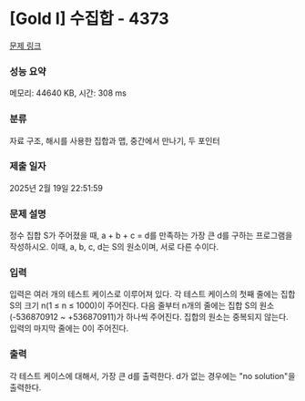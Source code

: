 # [Gold I] 수집합 - 4373 

[문제 링크](https://www.acmicpc.net/problem/4373) 

### 성능 요약

메모리: 44640 KB, 시간: 308 ms

### 분류

자료 구조, 해시를 사용한 집합과 맵, 중간에서 만나기, 두 포인터

### 제출 일자

2025년 2월 19일 22:51:59

### 문제 설명

<p>정수 집합 S가 주어졌을 때, a + b + c = d를 만족하는 가장 큰 d를 구하는 프로그램을 작성하시오. 이때, a, b, c, d는 S의 원소이며, 서로 다른 수이다.</p>

### 입력 

 <p>입력은 여러 개의 테스트 케이스로 이루어져 있다. 각 테스트 케이스의 첫째 줄에는 집합 S의 크기 n(1 ≤ n ≤ 1000)이 주어진다. 다음 줄부터 n개의 줄에는 집합 S의 원소(-536870912 ~ +536870911)가 하나씩 주어진다. 집합의 원소는 중복되지 않는다. 입력의 마지막 줄에는 0이 주어진다.</p>

### 출력 

 <p>각 테스트 케이스에 대해서, 가장 큰 d를 출력한다. d가 없는 경우에는 "no solution"을 출력한다.</p>

